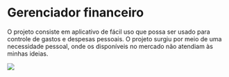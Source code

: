 <h1>Gerenciador financeiro</h1>

 <p>
     O projeto consiste em aplicativo de fácil uso que possa ser usado para controle de gastos e despesas pessoais. O projeto surgiu por meio de uma necessidade pessoal,
     onde os disponíveis no mercado não atendiam às minhas ideias.
 </p> 

 <img src="https://user-images.githubusercontent.com/53051138/132096028-e594588e-7649-48e2-8ffb-546fc952090f.png">

